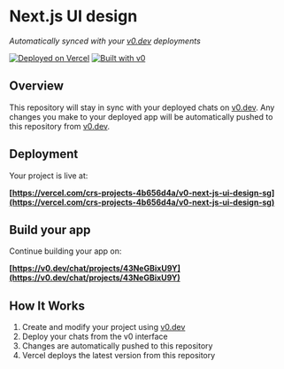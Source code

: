# Next.js UI design

*Automatically synced with your [v0.dev](https://v0.dev) deployments*

[![Deployed on Vercel](https://img.shields.io/badge/Deployed%20on-Vercel-black?style=for-the-badge&logo=vercel)](https://vercel.com/crs-projects-4b656d4a/v0-next-js-ui-design-sg)
[![Built with v0](https://img.shields.io/badge/Built%20with-v0.dev-black?style=for-the-badge)](https://v0.dev/chat/projects/43NeGBixU9Y)

## Overview

This repository will stay in sync with your deployed chats on [v0.dev](https://v0.dev).
Any changes you make to your deployed app will be automatically pushed to this repository from [v0.dev](https://v0.dev).

## Deployment

Your project is live at:

**[https://vercel.com/crs-projects-4b656d4a/v0-next-js-ui-design-sg](https://vercel.com/crs-projects-4b656d4a/v0-next-js-ui-design-sg)**

## Build your app

Continue building your app on:

**[https://v0.dev/chat/projects/43NeGBixU9Y](https://v0.dev/chat/projects/43NeGBixU9Y)**

## How It Works

1. Create and modify your project using [v0.dev](https://v0.dev)
2. Deploy your chats from the v0 interface
3. Changes are automatically pushed to this repository
4. Vercel deploys the latest version from this repository